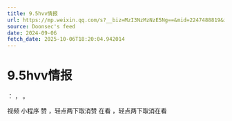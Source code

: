 ```yaml
---
title: 9.5hvv情报
url: https://mp.weixin.qq.com/s?__biz=MzI3NzMzNzE5Ng==&mid=2247488819&idx=1&sn=fc88e9e77618964f6e52a7fa7c7f7808
source: Doonsec's feed
date: 2024-09-06
fetch_date: 2025-10-06T18:20:04.942014
---
```


# 9.5hvv情报

：
，
。

视频
小程序
赞
，轻点两下取消赞
在看
，轻点两下取消在看